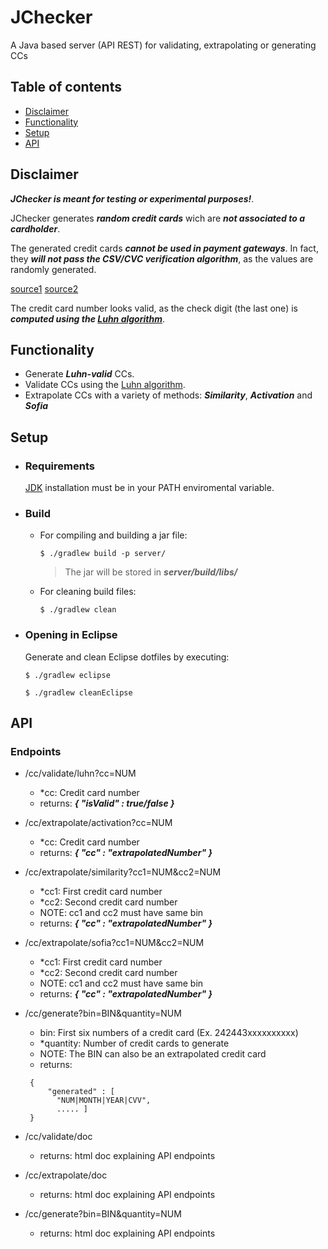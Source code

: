 # JChecker

A Java based server (API REST) for validating, extrapolating or generating CCs


## Table of contents

* [Disclaimer](#disclaimer)
* [Functionality](#functionality)
* [Setup](#setup)
* [API](#api)


## Disclaimer
***JChecker is meant for testing or experimental purposes!***.

JChecker generates ***random credit cards*** wich are ***not associated to a cardholder***.

The generated credit cards ***cannot be used in payment gateways***. In fact, they ***will not pass the CSV/CVC verification algorithm***, as the values are randomly generated.

[source1](https://developer.visa.com/capabilities/dps-card-and-account-services/docs-how-to-cvv2)
[source2](https://developer.visa.com/capabilities/dps-card-and-account-services/docs-how-to-cvv2)

The credit card number looks valid, as the check digit (the last one) is ***computed using the [Luhn algorithm](https://en.wikipedia.org/wiki/Luhn_algorithm)***.

 
## Functionality

- Generate ***Luhn-valid*** CCs.
- Validate CCs using the [Luhn algorithm](https://en.wikipedia.org/wiki/Luhn_algorithm).
- Extrapolate CCs with a variety of methods: ***Similarity***, ***Activation*** and ***Sofia***


## Setup

- ### Requirements
    [JDK](https://www.oracle.com/java/technologies/downloads/) installation must be in your PATH enviromental variable.

- ### Build
    - For compiling and building a jar file:

        `$ ./gradlew build -p server/`
    
        > The jar will be stored in ***server/build/libs/***
    
    - For cleaning build files:
    
        `$ ./gradlew clean`

- ### Opening in Eclipse
    Generate and clean Eclipse dotfiles by executing:

    `$ ./gradlew eclipse`
 
    `$ ./gradlew cleanEclipse`

## API
### Endpoints

- /cc/validate/luhn?cc=NUM
    - *cc: Credit card number
    - returns: ***{ "isValid" : true/false }***

- /cc/extrapolate/activation?cc=NUM
    - *cc: Credit card number
    - returns: ***{ "cc" : "extrapolatedNumber" }***

- /cc/extrapolate/similarity?cc1=NUM&cc2=NUM
    - *cc1: First credit card number
    - *cc2: Second credit card number
    - NOTE: cc1 and cc2 must have same bin
    - returns: ***{ "cc" : "extrapolatedNumber" }***

- /cc/extrapolate/sofia?cc1=NUM&cc2=NUM
    - *cc1: First credit card number
    - *cc2: Second credit card number
    - NOTE: cc1 and cc2 must have same bin
    - returns: ***{ "cc" : "extrapolatedNumber" }***

- /cc/generate?bin=BIN&quantity=NUM
    - bin: First six numbers of a credit card (Ex. 242443xxxxxxxxxx)
    - *quantity: Number of credit cards to generate
    - NOTE: The BIN can also be an extrapolated credit card
    - returns: 
    ```
     { 
         "generated" : [ 
           "NUM|MONTH|YEAR|CVV",
           ..... ]
     }
     ```


- /cc/validate/doc
    - returns: html doc explaining API endpoints

- /cc/extrapolate/doc
    - returns: html doc explaining API endpoints

- /cc/generate?bin=BIN&quantity=NUM
    - returns: html doc explaining API endpoints
